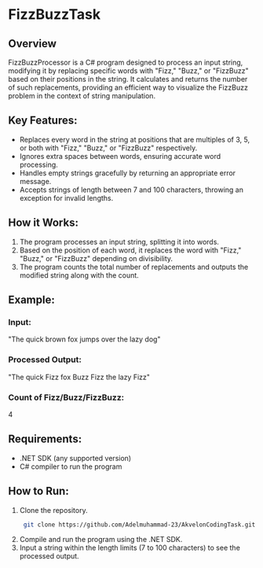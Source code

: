 
# FizzBuzzTask

## Overview
FizzBuzzProcessor is a C# program designed to process an input string, modifying it by replacing specific words with "Fizz," "Buzz," or "FizzBuzz" based on their positions in the string. It calculates and returns the number of such replacements, providing an efficient way to visualize the FizzBuzz problem in the context of string manipulation.

## Key Features:
- Replaces every word in the string at positions that are multiples of 3, 5, or both with "Fizz," "Buzz," or "FizzBuzz" respectively.
- Ignores extra spaces between words, ensuring accurate word processing.
- Handles empty strings gracefully by returning an appropriate error message.
- Accepts strings of length between 7 and 100 characters, throwing an exception for invalid lengths.

## How it Works:
1. The program processes an input string, splitting it into words.
2. Based on the position of each word, it replaces the word with "Fizz," "Buzz," or "FizzBuzz" depending on divisibility.
3. The program counts the total number of replacements and outputs the modified string along with the count.

## Example:
### Input:
"The   quick brown    fox jumps   over the lazy  dog"

### Processed Output:
"The quick Fizz fox Buzz Fizz the lazy Fizz"

### Count of Fizz/Buzz/FizzBuzz:
4

## Requirements:
- .NET SDK (any supported version)
- C# compiler to run the program

## How to Run:
1. Clone the repository.
    ```bash
     git clone https://github.com/Adelmuhammad-23/AkvelonCodingTask.git
     ```
2. Compile and run the program using the .NET SDK.
3. Input a string within the length limits (7 to 100 characters) to see the processed output.
